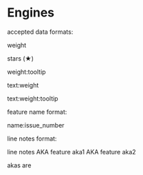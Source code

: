 ﻿# Engines

accepted data formats:

weight

stars (★)

weight:tooltip

text:weight

text:weight:tooltip


feature name format:

name:issue_number


line notes format:

line notes AKA feature aka1 AKA feature aka2

akas are 